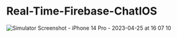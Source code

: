 # Real-Time-Firebase-ChatIOS


![Simulator Screenshot - iPhone 14 Pro - 2023-04-25 at 16 07 10](https://user-images.githubusercontent.com/57729860/234408717-af781a4a-5ff0-486e-85c2-cf825cb5abd3.png)
